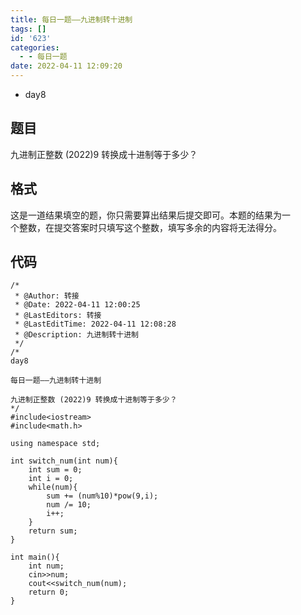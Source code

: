 ```yaml
---
title: 每日一题——九进制转十进制
tags: []
id: '623'
categories:
  - - 每日一题
date: 2022-04-11 12:09:20
---
```


*   day8

## 题目

九进制正整数 (2022)9 转换成十进制等于多少？

## 格式

这是一道结果填空的题，你只需要算出结果后提交即可。本题的结果为一  
个整数，在提交答案时只填写这个整数，填写多余的内容将无法得分。

## 代码

```
/*
 * @Author: 转接
 * @Date: 2022-04-11 12:00:25
 * @LastEditors: 转接
 * @LastEditTime: 2022-04-11 12:08:28
 * @Description: 九进制转十进制
 */
/*
day8

每日一题——九进制转十进制

九进制正整数 (2022)9 转换成十进制等于多少？
*/
#include<iostream>
#include<math.h>

using namespace std;

int switch_num(int num){
    int sum = 0;
    int i = 0;
    while(num){
        sum += (num%10)*pow(9,i);
        num /= 10;
        i++;
    }
    return sum;
}

int main(){
    int num;
    cin>>num;
    cout<<switch_num(num);
    return 0;
}
```